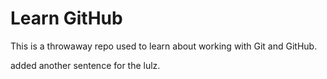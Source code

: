 # Learn GitHub

This is a throwaway repo used to learn about working with Git and GitHub.

added another sentence for the lulz.
